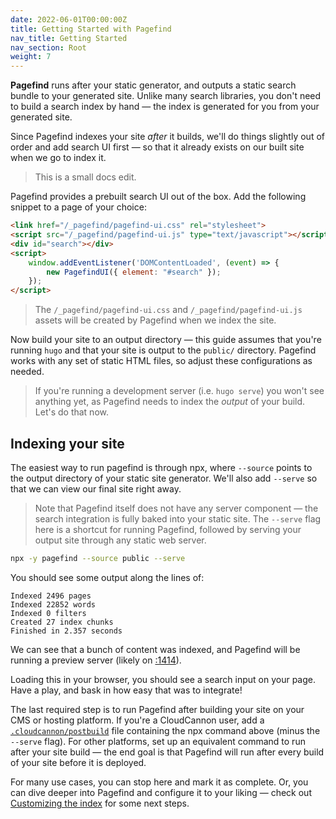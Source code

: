 ```yaml
---
date: 2022-06-01T00:00:00Z
title: Getting Started with Pagefind
nav_title: Getting Started
nav_section: Root
weight: 7
---
```

**Pagefind** runs after your static generator, and outputs a static search bundle to your generated site. Unlike many search libraries, you don't need to build a search index by hand — the index is generated for you from your generated site.&nbsp; &nbsp;

Since Pagefind indexes your site *after* it builds, we'll do things slightly out of order and add search UI first — so that it already exists on our built site when we go to index it.

> This is a small docs edit.

Pagefind provides a prebuilt search UI out of the box. Add the following snippet to a page of your choice:

```html
<link href="/_pagefind/pagefind-ui.css" rel="stylesheet">
<script src="/_pagefind/pagefind-ui.js" type="text/javascript"></script>
<div id="search"></div>
<script>
    window.addEventListener('DOMContentLoaded', (event) => {
        new PagefindUI({ element: "#search" });
    });
</script>
```

> The `/_pagefind/pagefind-ui.css` and `/_pagefind/pagefind-ui.js` assets will be created by Pagefind when we index the site.

Now build your site to an output directory — this guide assumes that you're running `hugo` and that your site is output to the `public/` directory. Pagefind works with any set of static HTML files, so adjust these configurations as needed.

> If you're running a development server (i.e. `hugo serve`) you won't see anything yet, as Pagefind needs to index the *output* of your build. Let's do that now.

## Indexing your site

The easiest way to run pagefind is through npx, where `--source` points to the output directory of your static site generator. We'll also add `--serve` so that we can view our final site right away.

> Note that Pagefind itself does not have any server component — the search integration is fully baked into your static site. The `--serve` flag here is a shortcut for running Pagefind, followed by serving your output site through any static web server.

```bash
npx -y pagefind --source public --serve
```

You should see some output along the lines of:

```
Indexed 2496 pages
Indexed 22852 words
Indexed 0 filters
Created 27 index chunks
Finished in 2.357 seconds
```

We can see that a bunch of content was indexed, and Pagefind will be running a preview server (likely on [\:1414](http://localhost:1414)).

Loading this in your browser, you should see a search input on your page. Have a play, and bask in how easy that was to integrate!

The last required step is to run Pagefind after building your site on your CMS or hosting platform. If you're a CloudCannon user, add a [`.cloudcannon/postbuild`](https://cloudcannon.com/documentation/articles/extending-your-build-process-with-hooks/) file containing the npx command above (minus the `--serve` flag). For other platforms, set up an equivalent command to run after your site build — the end goal is that Pagefind will run after every build of your site before it is deployed.

For many use cases, you can stop here and mark it as complete. Or, you can dive deeper into Pagefind and configure it to your liking — check out [Customizing the index](/docs/indexing/) for some next steps.